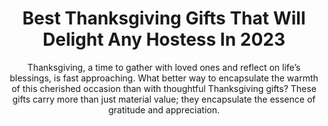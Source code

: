 ---
layout: post
title: Best Thanksgiving Gifts That Will Delight Any Hostess In 2023
subtitle: Thanksgiving, a time to gather with loved ones and reflect on life’s blessings, is fast approaching. What better way to encapsulate the warmth of this cherished occasion than with thoughtful Thanksgiving gifts? These gifts carry more than just material value; they encapsulate the essence of gratitude and appreciation.
header-img: "img/post/2023/09/copied/thanksgiving-gifts.jpg"
header-style: text
permalink: "/thanksgiving-gifts/"
catalog: true
tags:
  - Recipients 
  - Men
---      